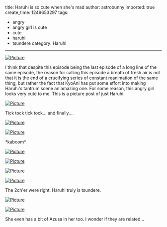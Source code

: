 title: Haruhi is so cute when she's mad
author: astrobunny
imported: true
create_time: 1249653297
tags:
- angry
- angry girl is cute
- cute
- haruhi
- tsundere
category: Haruhi
---
 [![](wp-uploads/2009/08/wpid-haruhi19-20090807-0-500x281.jpg "Picture")](/images/wp-uploads/2009/08/wpid-haruhi19-20090807-0.jpg)  
  
I think that despite this episode being the last episode of a long line of the same episode, the reason for calling this episode a breath of fresh air is not that it is the end of a crucifying series of constant reanimation of the same thing, but rather the fact that KyoAni has put some effort into making Haruhi's tantrum scene an amazing one. For some reason, this angry girl looks very cute to me. This is a picture post of just Haruhi.  
<!--more-->  
 [![](wp-uploads/2009/08/wpid-haruhi19-20090807-1-500x281.jpg "Picture")](/images/wp-uploads/2009/08/wpid-haruhi19-20090807-1.jpg)  
  
Tick tock tick tock... and finally....  
  
 [![](wp-uploads/2009/08/wpid-haruhi19-20090807-2-500x281.jpg "Picture")](/images/wp-uploads/2009/08/wpid-haruhi19-20090807-2.jpg)  
  
 [![](wp-uploads/2009/08/wpid-haruhi19-20090807-3-500x281.jpg "Picture")](/images/wp-uploads/2009/08/wpid-haruhi19-20090807-3.jpg)  
  
\*kaboom\*  
  
 [![](wp-uploads/2009/08/wpid-haruhi19-20090807-4-500x281.jpg "Picture")](/images/wp-uploads/2009/08/wpid-haruhi19-20090807-4.jpg)  
  
 [![](wp-uploads/2009/08/wpid-haruhi19-20090807-5-500x281.jpg "Picture")](/images/wp-uploads/2009/08/wpid-haruhi19-20090807-5.jpg)  
  
 [![](wp-uploads/2009/08/wpid-haruhi19-20090807-8-500x281.jpg "Picture")](/images/wp-uploads/2009/08/wpid-haruhi19-20090807-8.jpg)  
  
 [![](wp-uploads/2009/08/wpid-haruhi19-20090807-7-500x281.jpg "Picture")](/images/wp-uploads/2009/08/wpid-haruhi19-20090807-7.jpg)  
  
The 2ch'er were right. Haruhi truly is tsundere.  
  
 [![](wp-uploads/2009/08/wpid-haruhi19-20090807-9-500x281.jpg "Picture")](/images/wp-uploads/2009/08/wpid-haruhi19-20090807-9.jpg)  
  
 [![](wp-uploads/2009/08/wpid-haruhi19-20090807-12-500x281.jpg "Picture")](/images/wp-uploads/2009/08/wpid-haruhi19-20090807-12.jpg)  
  
She even has a bit of Azusa in her too. I wonder if they are related...